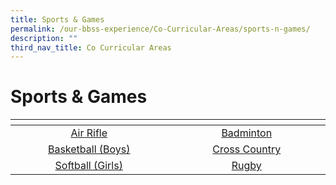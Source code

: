 ```yaml
---
title: Sports & Games
permalink: /our-bbss-experience/Co-Curricular-Areas/sports-n-games/
description: ""
third_nav_title: Co Curricular Areas
---
```

# Sports & Games

<table>
<thead>
  <tr>
    <th style="width: 305px"></th>
    <th style="width: 305px"></th>
  </tr>
</thead>
<tbody>
  <tr>
    <td style="text-align: center;"><a href=""> <img src=""></a><a href="">Air Rifle</a></td>
    <td style="text-align: center;"><a href=""> <img src=""></a><a href="">Badminton</a></td>
  </tr>
  <tr>
    <td style="text-align: center;"><a href=""> <img src=""></a><a href="">Basketball (Boys)</a></td>
    <td style="text-align: center;"><a href=""> <img src=""></a><a href="">Cross Country</a></td>
  </tr>
  <tr>
    <td style="text-align: center;"><a href=""> <img src=""></a><a href="">Softball (Girls)</a></td>
    <td style="text-align: center;"><a href=""> <img src=""></a><a href="">Rugby</a></td>
  </tr>
</tbody>
</table>
